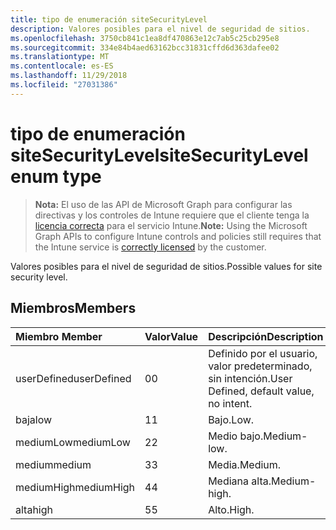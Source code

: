 ```yaml
---
title: tipo de enumeración siteSecurityLevel
description: Valores posibles para el nivel de seguridad de sitios.
ms.openlocfilehash: 3750cb841c1ea8df470863e12c7ab5c25cb295e8
ms.sourcegitcommit: 334e84b4aed63162bcc31831cffd6d363dafee02
ms.translationtype: MT
ms.contentlocale: es-ES
ms.lasthandoff: 11/29/2018
ms.locfileid: "27031386"
---
```

# <a name="sitesecuritylevel-enum-type"></a><span data-ttu-id="7c683-103">tipo de enumeración siteSecurityLevel</span><span class="sxs-lookup"><span data-stu-id="7c683-103">siteSecurityLevel enum type</span></span>

> <span data-ttu-id="7c683-104">**Nota:** El uso de las API de Microsoft Graph para configurar las directivas y los controles de Intune requiere que el cliente tenga la [licencia correcta](https://go.microsoft.com/fwlink/?linkid=839381) para el servicio Intune.</span><span class="sxs-lookup"><span data-stu-id="7c683-104">**Note:** Using the Microsoft Graph APIs to configure Intune controls and policies still requires that the Intune service is [correctly licensed](https://go.microsoft.com/fwlink/?linkid=839381) by the customer.</span></span>

<span data-ttu-id="7c683-105">Valores posibles para el nivel de seguridad de sitios.</span><span class="sxs-lookup"><span data-stu-id="7c683-105">Possible values for site security level.</span></span>
## <a name="members"></a><span data-ttu-id="7c683-106">Miembros</span><span class="sxs-lookup"><span data-stu-id="7c683-106">Members</span></span>
|<span data-ttu-id="7c683-107">Miembro	</span><span class="sxs-lookup"><span data-stu-id="7c683-107">Member</span></span>|<span data-ttu-id="7c683-108">Valor</span><span class="sxs-lookup"><span data-stu-id="7c683-108">Value</span></span>|<span data-ttu-id="7c683-109">Descripción</span><span class="sxs-lookup"><span data-stu-id="7c683-109">Description</span></span>|
|:---|:---|:---|
|<span data-ttu-id="7c683-110">userDefined</span><span class="sxs-lookup"><span data-stu-id="7c683-110">userDefined</span></span>|<span data-ttu-id="7c683-111">0</span><span class="sxs-lookup"><span data-stu-id="7c683-111">0</span></span>|<span data-ttu-id="7c683-112">Definido por el usuario, valor predeterminado, sin intención.</span><span class="sxs-lookup"><span data-stu-id="7c683-112">User Defined, default value, no intent.</span></span>|
|<span data-ttu-id="7c683-113">baja</span><span class="sxs-lookup"><span data-stu-id="7c683-113">low</span></span>|<span data-ttu-id="7c683-114">1</span><span class="sxs-lookup"><span data-stu-id="7c683-114">1</span></span>|<span data-ttu-id="7c683-115">Bajo.</span><span class="sxs-lookup"><span data-stu-id="7c683-115">Low.</span></span>|
|<span data-ttu-id="7c683-116">mediumLow</span><span class="sxs-lookup"><span data-stu-id="7c683-116">mediumLow</span></span>|<span data-ttu-id="7c683-117">2</span><span class="sxs-lookup"><span data-stu-id="7c683-117">2</span></span>|<span data-ttu-id="7c683-118">Medio bajo.</span><span class="sxs-lookup"><span data-stu-id="7c683-118">Medium-low.</span></span>|
|<span data-ttu-id="7c683-119">medium</span><span class="sxs-lookup"><span data-stu-id="7c683-119">medium</span></span>|<span data-ttu-id="7c683-120">3</span><span class="sxs-lookup"><span data-stu-id="7c683-120">3</span></span>|<span data-ttu-id="7c683-121">Media.</span><span class="sxs-lookup"><span data-stu-id="7c683-121">Medium.</span></span>|
|<span data-ttu-id="7c683-122">mediumHigh</span><span class="sxs-lookup"><span data-stu-id="7c683-122">mediumHigh</span></span>|<span data-ttu-id="7c683-123">4</span><span class="sxs-lookup"><span data-stu-id="7c683-123">4</span></span>|<span data-ttu-id="7c683-124">Mediana alta.</span><span class="sxs-lookup"><span data-stu-id="7c683-124">Medium-high.</span></span>|
|<span data-ttu-id="7c683-125">alta</span><span class="sxs-lookup"><span data-stu-id="7c683-125">high</span></span>|<span data-ttu-id="7c683-126">5</span><span class="sxs-lookup"><span data-stu-id="7c683-126">5</span></span>|<span data-ttu-id="7c683-127">Alto.</span><span class="sxs-lookup"><span data-stu-id="7c683-127">High.</span></span>|



